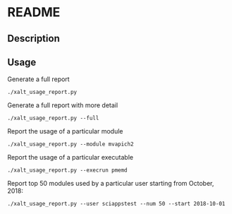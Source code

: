 # README
## Description

## Usage
Generate a full report
```
./xalt_usage_report.py
```
Generate a full report with more detail
```
./xalt_usage_report.py --full
``` 
Report the usage of a particular module 
```
./xalt_usage_report.py --module mvapich2
```
Report the usage of a particular executable
```
./xalt_usage_report.py --execrun pmemd
```
Report top 50 modules used by a particular user starting from October, 2018:
```
./xalt_usage_report.py --user sciappstest --num 50 --start 2018-10-01
```
